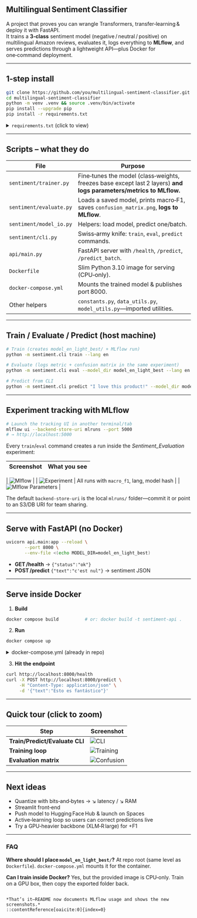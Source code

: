 ## Multilingual Sentiment Classifier

A project that proves you can wrangle Transformers, transfer‑learning & deploy it with FastAPI.  
It trains a **3‑class** sentiment model (negative / neutral / positive) on multilingual Amazon reviews, evaluates it, logs everything to **MLflow**, and serves predictions through a lightweight API—plus Docker for one‑command deployment.

---

## 1‑step install

```bash
git clone https://github.com/you/multilingual-sentiment-classifier.git
cd multilingual-sentiment-classifier
python -m venv .venv && source .venv/bin/activate
pip install --upgrade pip
pip install -r requirements.txt
````

<details>
<summary><code>requirements.txt</code> (click to view)</summary>

```text
# Core ML stack
torch==2.3.0
transformers==4.41.2
datasets==2.19.0
evaluate==0.4.2
scikit-learn==1.4.2
numpy>=1.24
matplotlib>=3.8
accelerate==0.30.1
tokenizers>=0.15.2
sentencepiece>=0.2.0
protobuf<5

# Tracking & serving
mlflow>=2.12
fastapi
uvicorn[standard]
```

</details>

---

## Scripts – what they do

| File                    | Purpose                                                                                                            |
| ----------------------- | ------------------------------------------------------------------------------------------------------------------ |
| `sentiment/trainer.py`  | Fine‑tunes the model (class‑weights, freezes base except last 2 layers) **and logs parameters/metrics to MLflow.** |
| `sentiment/evaluate.py` | Loads a saved model, prints macro‑F1, saves `confusion_matrix.png`, **logs to MLflow**.                            |
| `sentiment/model_io.py` | Helpers: load model, predict one/batch.                                                                            |
| `sentiment/cli.py`      | Swiss‑army knife: `train`, `eval`, `predict` commands.                                                             |
| `api/main.py`           | FastAPI server with `/health`, `/predict`, `/predict_batch`.                                                       |
| `Dockerfile`            | Slim Python 3.10 image for serving (CPU‑only).                                                                     |
| `docker-compose.yml`    | Mounts the trained model & publishes port 8000.                                                                    |
| Other helpers           | `constants.py`, `data_utils.py`, `model_utils.py`—imported utilities.                                              |

---

## Train / Evaluate / Predict (host machine)

```bash
# Train (creates model_en_light_best/ + MLflow run)
python -m sentiment.cli train --lang en

# Evaluate (logs metric + confusion matrix in the same experiment)
python -m sentiment.cli eval --model_dir model_en_light_best --lang en

# Predict from CLI
python -m sentiment.cli predict "I love this product!" --model_dir model_en_light_best
```

---

## Experiment tracking with MLflow

```bash
# Launch the tracking UI in another terminal/tab
mlflow ui --backend-store-uri mlruns --port 5000
# → http://localhost:5000
```

Every `train`/`eval` command creates a run inside the *Sentiment\_Evaluation* experiment:

| Screenshot                                                    | What you see                               |
| ------------------------------------------------------------- | ------------------------------------------ |

| ![Mlflow](./Screenshot%20from%202025-07-25%2015-34-52.png) |
| ![Experiment](./Screenshot%20from%202025-07-25%2015-34-27.png)  | All runs with `macro_f1`, lang, model hash |
| ![Mlflow Parameters](./Screenshot%20from%202025-07-25%2015-34-41.png) |

The default `backend-store-uri` is the local `mlruns/` folder—commit it or point to an S3/DB URI for team sharing.

---

## Serve with FastAPI (no Docker)

```bash
uvicorn api.main:app --reload \
       --port 8000 \
       --env-file <(echo MODEL_DIR=model_en_light_best)
```

* **GET /health** → `{"status":"ok"}`
* **POST /predict**  `{"text":"c'est nul"}` → sentiment JSON

---

## Serve **inside Docker**

1. **Build**

```bash
docker compose build          # or: docker build -t sentiment-api .
```

2. **Run**

```bash
docker compose up
```

<details>
<summary>docker-compose.yml (already in repo)</summary>

```yaml
version: "3.9"
services:
  sentiment-api:
    build: .
    container_name: sentiment-api
    ports:
      - "8000:8000"
    environment:
      MODEL_DIR: /app/model_en_light_best
      CONF_THRESH: "0.6"
    volumes:
      - ./model_en_light_best:/app/model_en_light_best:ro
```

</details>

3. **Hit the endpoint**

```bash
curl http://localhost:8000/health
curl -X POST http://localhost:8000/predict \
     -H "Content-Type: application/json" \
     -d '{"text":"Esto es fantástico"}'
```

---

## Quick tour (click to zoom)

| Step                           | Screenshot                                                    |
| ------------------------------ | ------------------------------------------------------------- |
| **Train/Predict/Evaluate CLI** | ![CLI](./Screenshot%20from%202025-07-24%2010-49-21.png)       |
| **Training loop**              | ![Training](./Screenshot%20from%202025-07-24%2010-48-26.png)  |
| **Evaluation matrix**          | ![Confusion](./Screenshot%20from%202025-07-24%2010-48-55.png) |

---

## Next ideas

* Quantize with bits‑and‑bytes → ↘ latency / ↘ RAM
* Streamlit front‑end
* Push model to Hugging Face Hub & launch on Spaces
* Active‑learning loop so users can correct predictions live
* Try a GPU‑heavier backbone (XLM‑R large) for +F1

---

### FAQ

**Where should I place `model_en_light_best/`?**
At repo root (same level as `Dockerfile`). `docker‑compose.yml` mounts it for the container.

**Can I train inside Docker?**
Yes, but the provided image is CPU‑only. Train on a GPU box, then copy the exported folder back.

```

*That’s it—README now documents MLflow usage and shows the new screenshots.*
::contentReference[oaicite:0]{index=0}
```

